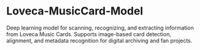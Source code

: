 # Loveca-MusicCard-Model
Deep learning model for scanning, recognizing, and extracting information from Loveca Music Cards. Supports image-based card detection, alignment, and metadata recognition for digital archiving and fan projects.
